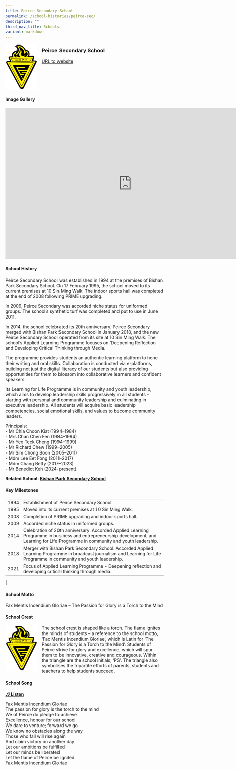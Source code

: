 ```yaml
---
title: Peirce Secondary School
permalink: /school-histories/peirce-sec/
description: ""
third_nav_title: Schools
variant: markdown
---
```

<img align="left" style="width:20%;margin-right:15px;" src="/images/peircesec1.png">

### **Peirce Secondary School**
[URL to website](https://peircesec.moe.edu.sg/)

<br clear="left">

#### **Image Gallery**
<iframe src="https://docs.google.com/presentation/d/e/2PACX-1vSLBIJN6JZzhAaR1iYZZdHtp5gOxCGWK7zhT3TfQbTxscnjlAyoXWkitkqFJCgKq-gdBFnQf3pZ2abn/embed?start=false&amp;loop=true&amp;delayms=5000" frameborder="0" width="800" height="479" allowfullscreen="true"></iframe>


#### **School History**
Peirce Secondary School was established in 1994 at the premises of Bishan Park Secondary School. On 17 February 1995, the school moved to its current premises at 10 Sin Ming Walk. The indoor sports hall was completed at the end of 2008 following PRIME upgrading. 

In 2009, Peirce Secondary was accorded niche status for uniformed groups. The school’s synthetic turf was completed and put to use in June 2011. 

In 2014, the school celebrated its 20th anniversary. Peirce Secondary merged with Bishan Park Secondary School in January 2018, and the new Peirce Secondary School operated from its site at 10 Sin Ming Walk. The school’s Applied Learning Programme focuses on ‘Deepening Reflection and Developing Critical Thinking through Media. 

The programme provides students an authentic learning platform to hone their writing and oral skills. Collaboration is conducted via e-platforms, building not just the digital literacy of our students but also providing opportunities for them to blossom into collaborative learners and confident speakers. 

Its Learning for Life Programme is in community and youth leadership, which aims to develop leadership skills progressively in all students – starting with personal and community leadership and culminating in executive leadership. All students will acquire basic leadership competencies, social emotional skills, and values to become community leaders.

Principals:<br>
\- Mr Chia Choon Kiat (1994–1984)<br>
\- Mrs Chan Chen Fen (1984–1994)<br>
\- Mr Yeo Teck Cheng (1994–1999)<br>
\- Mr Richard Chew (1999–2005)<br>
\- Mr Sim Chong Boon (2005–2011)<br>
\- Mdm Lee Eet Fong (2011–2017)<br>
\- Mdm Chang Betty (2017–2023)<br>
\- Mr Benedict Keh (2024-present) 

**Related School: [Bishan Park Secondary School](/school-histories/bishan-park-sec/)**

#### **Key Milestones**

|  |  |
|:---:|---|
| 1994 | Establishment of Peirce Secondary School. |
| 1995 | Moved into its current premises at 10 Sin Ming Walk. |
| 2008 | Completion of PRIME upgrading and indoor sports hall. |
| 2009 | Accorded niche status in uniformed groups. |
| 2014 | Celebration of 20th anniversary. Accorded Applied Learning Programme in business and entrepreneurship development, and Learning for Life Programme in community and youth leadership. |
| 2018 | Merger with Bishan Park Secondary School. Accorded Applied Learning Programme in broadcast journalism and Learning for Life Programme in community and youth leadership. |
| 2021 | Focus of Applied Learning Programme - Deepening reflection and developing critical thinking through media. |
|

#### **School Motto**
Fax Mentis Incendium Gloriae – The Passion for Glory is a Torch to the Mind

#### **School Crest**
<img align="left" style="width:20%;margin-right:15px;" src="/images/peircesec1.png">

The school crest is shaped like a torch. The flame ignites the minds of students – a reference to the school motto, ‘Fax Mentis Incendium Gloriae’, which is Latin for ‘The Passion for Glory is a Torch to the Mind’. Students of Peirce strive for glory and excellence, which will spur them to be innovative, creative and courageous. Within the triangle are the school initials, ‘PS’. The triangle also symbolises the tripartite efforts of parents, students and teachers to help students succeed.

#### **School Song**
<a target="\_blank" href="https://drive.google.com/file/d/1wP4t6rJohGwsRJ7-ZFTqPHmZLbXQqilE/view?usp=share_link">**♫ Listen**</a>

Fax Mentis Incendium Gloriae<br>
The passion for glory is the torch to the mind<br>
We of Peirce do pledge to achieve<br>
Excellence, honour for our school<br>
We dare to venture; forward we go<br>
We know no obstacles along the way<br>
Those who fall will rise again<br>
And claim victory on another day<br>
Let our ambitions be fulfilled<br>
Let our minds be liberated<br>
Let the flame of Peirce be ignited<br>
Fax Mentis Incendium Gloriae